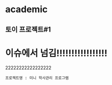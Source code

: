# academic
## 토이 프로젝트#1
# 이슈에서 넘김!!!!!!!!!!!!!!!!!
22222222222222222
```dddd
프로젝트명 : 미니 학사관리 프로그램
```
